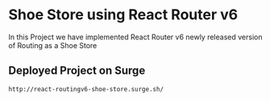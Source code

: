# Shoe Store using React Router v6
In this Project we have implemented React Router v6 newly released version of Routing as a Shoe Store

## Deployed Project on Surge
    http://react-routingv6-shoe-store.surge.sh/